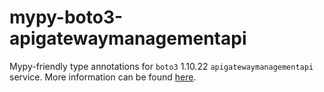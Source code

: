 # mypy-boto3-apigatewaymanagementapi

Mypy-friendly type annotations for `boto3` 1.10.22 `apigatewaymanagementapi` service.
More information can be found [here](https://github.com/vemel/mypy_boto3).